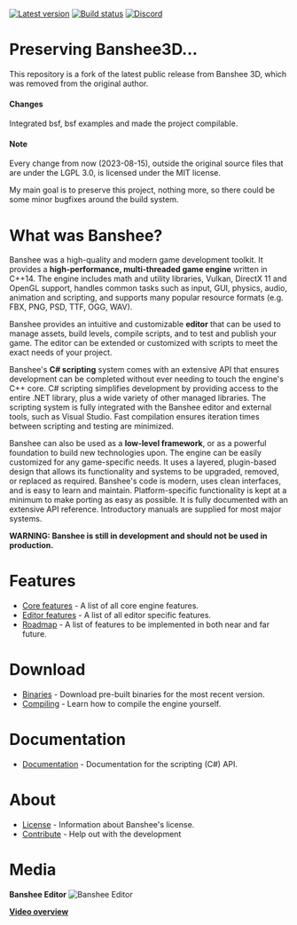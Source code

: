 [![Latest version](https://img.shields.io/badge/latest-v0.4--dev-red.svg)](https://img.shields.io/badge/latest-v0.4--dev-red.svg) [![Build status](https://ci.appveyor.com/api/projects/status/v043naykgplkj42s?svg=true)](https://ci.appveyor.com/project/BearishSun/bansheeengine) [![Discord](https://img.shields.io/discord/572359664528916490.svg?logo=discord)](https://discord.gg/8Xyf5gF)

# Preserving Banshee3D...
This repository is a fork of the latest public release from Banshee 3D, which was removed from the original author.

#### Changes
Integrated bsf, bsf examples and made the project compilable.

#### Note
Every change from now (2023-08-15), outside the original source files that are under the LGPL 3.0, is licensed under the MIT license.

My main goal is to preserve this project, nothing more, so there could be some minor bugfixes around the build system.

# What was Banshee? 
Banshee was a high-quality and modern game development toolkit. It provides a **high-performance, multi-threaded game engine** written in C++14. The engine includes math and utility libraries, Vulkan, DirectX 11 and OpenGL support, handles common tasks such as input, GUI, physics, audio, animation and scripting, and supports many popular resource formats (e.g. FBX, PNG, PSD, TTF, OGG, WAV).

Banshee provides an intuitive and customizable **editor** that can be used to manage assets, build levels, compile scripts, and to test and publish your game. The editor can be extended or customized with scripts to meet the exact needs of your project.

Banshee's **C# scripting** system comes with an extensive API that ensures development can be completed without ever needing to touch the engine's C++ core. C# scripting simplifies development by providing access to the entire .NET library, plus a wide variety of other managed libraries. The scripting system is fully integrated with the Banshee editor and external tools, such as Visual Studio. Fast compilation ensures iteration times between scripting and testing are minimized.

Banshee can also be used as a **low-level framework**, or as a powerful foundation to build new technologies upon. The engine can be easily customized for any game-specific needs. It uses a layered, plugin-based design that allows its functionality and systems to be upgraded, removed, or replaced as required. Banshee's code is modern, uses clean interfaces, and is easy to learn and maintain. Platform-specific functionality is kept at a minimum to make porting as easy as possible. It is fully documented with an extensive API reference. Introductory manuals are supplied for most major systems.

**WARNING: Banshee is still in development and should not be used in production.**

# Features
* [Core features](https://github.com/OmniVortexStudios/BansheeEngine/blob/master/Source/bsf/Documentation/GitHub/features.md) - A list of all core engine features.
* [Editor features](https://github.com/OmniVortexStudios/BansheeEngine/blob/master/Documentation/GitHub/features.md) - A list of all editor specific features.
* [Roadmap](https://github.com/OmniVortexStudios/BansheeEngine/blob/master/Source/bsf/Documentation/GitHub/roadmap.md) - A list of features to be implemented in both near and far future. 

# Download
* [Binaries](https://github.com/OmniVortexStudios/BansheeEngine/blob/master/Documentation/GitHub/install.md) - Download pre-built binaries for the most recent version.
* [Compiling](https://github.com/OmniVortexStudios/BansheeEngine/blob/master/Documentation/GitHub/compiling.md) - Learn how to compile the engine yourself.

# Documentation
* [Documentation](http://docs.banshee3d.com/Managed/index.html) - Documentation for the scripting (C#) API.

# About
* [License](https://github.com/OmniVortexStudios/BansheeEngine/blob/master/Documentation/GitHub/license.md) - Information about Banshee's license.
* [Contribute](http://www.banshee3d.com/contribute) - Help out with the development

# Media
**Banshee Editor**
![Banshee Editor](http://bearishsun.thalassa.feralhosting.com/BansheeEditor.png "Banshee Editor")

[**Video overview**](https://youtu.be/WJsYOyCXGEU)
